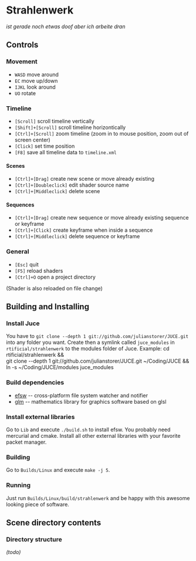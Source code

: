 # Strahlenwerk
*ist gerade noch etwas doof aber ich arbeite dran*

## Controls
### Movement
* `WASD` move around
* `EC` move up/down
* `IJKL` look around
* `UO` rotate

### Timeline
* `[Scroll]` scroll timeline vertically
* `[Shift]+[Scroll]` scroll timeline horizontically
* `[Ctrl]+[Scroll]` zoom timeline (zoom in to mouse position, zoom out of screen center)
* `[Click]` set time position
* `[F8]` save all timeline data to `timeline.xml`

#### Scenes
* `[Ctrl]+[Drag]` create new scene or move already existing
* `[Ctrl]+[Doubleclick]` edit shader source name
* `[Ctrl]+[Middleclick]` delete scene

#### Sequences
* `[Ctrl]+[Drag]` create new sequence or move already existing sequence or keyframe
* `[Ctrl]+[Click]` create keyframe when inside a sequence
* `[Ctrl]+[Middleclick]` delete sequence or keyframe

### General
* `[Esc]` quit
* `[F5]` reload shaders
* `[Ctrl]+O` open a project directory

(Shader is also reloaded on file change)

## Building and Installing
### Install Juce
You have to `git clone --depth 1 git://github.com/julianstorer/JUCE.git` into any folder you want. Create then a symlink called `juce_modules` in `rtificial/strahlenwerk` to the modules folder of Juce.
Example:
    cd rtificial/strahlenwerk && \
        git clone --depth 1 git://github.com/julianstorer/JUCE.git ~/Coding/JUCE && \
        ln -s ~/Coding/JUCE/modules juce_modules

### Build dependencies
* [efsw](https://bitbucket.org/SpartanJ/efsw) -- cross-platform file system watcher and notifier
* [glm](http://glm.g-truc.net/) -- mathematics library for graphics software based on glsl

### Install external libraries
Go to `Lib` and execute `./build.sh` to install efsw. You probably need mercurial and cmake.
Install all other external libraries with your favorite packet manager.

### Building
Go to `Builds/Linux` and execute `make -j 5`.

### Running
Just run `Builds/Linux/build/strahlenwerk` and be happy with this awesome looking piece of software.

## Scene directory contents
### Directory structure
*(todo)*
